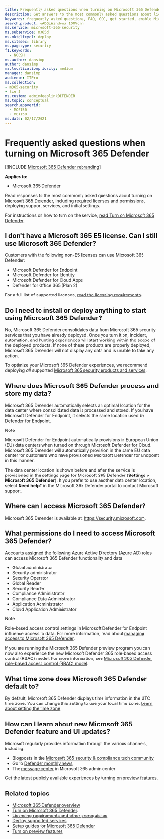 ```yaml
---
title: Frequently asked questions when turning on Microsoft 365 Defender
description: Get answers to the most commonly asked questions about licensing, permissions, initial settings, and other products and services related to enabling Microsoft 365 Defender
keywords: frequently asked questions, FAQ, GCC, get started, enable Microsoft 365 Defender, Microsoft 365 Defender, M365, security, data location, required permissions, license eligibility, settings page
search.product: eADQiWindows 10XVcnh
ms.service: microsoft-365-security
ms.subservice: m365d
ms.mktglfcycl: deploy
ms.sitesec: library
ms.pagetype: security
f1.keywords: 
  - NOCSH
ms.author: dansimp
author: dansimp
ms.localizationpriority: medium
manager: dansimp
audience: ITPro
ms.collection: 
- m365-security
- tier2
ms.custom: admindeeplinkDEFENDER
ms.topic: conceptual
search.appverid: 
  - MOE150
  - MET150
ms.date: 02/17/2021
---
```


# Frequently asked questions when turning on Microsoft 365 Defender

[!INCLUDE [Microsoft 365 Defender rebranding](../includes/microsoft-defender.md)]


**Applies to:**

- Microsoft 365 Defender

Read responses to the most commonly asked questions about turning on [Microsoft 365 Defender](microsoft-365-defender.md), including required licenses and permissions, deploying support services, and initial settings.

For instructions on how to turn on the service, [read Turn on Microsoft 365 Defender](m365d-enable.md).

## I don't have a Microsoft 365 E5 license. Can I still use Microsoft 365 Defender?

Customers with the following non-E5 licenses can use Microsoft 365 Defender:

- Microsoft Defender for Endpoint
- Microsoft Defender for Identity
- Microsoft Defender for Cloud Apps
- Defender for Office 365 (Plan 2)

For a full list of supported licenses, [read the licensing requirements](prerequisites.md#licensing-requirements).

## Do I need to install or deploy anything to start using Microsoft 365 Defender?

No, Microsoft 365 Defender consolidates data from Microsoft 365 security services that you have already deployed. Once you turn it on, incident, automation, and hunting experiences will start working within the scope of the deployed products. If none of these products are properly deployed, Microsoft 365 Defender will not display any data and is unable to take any action.

To optimize your Microsoft 365 Defender experiences, we recommend deploying *all* supported [Microsoft 365 security products and services](deploy-supported-services.md).

## Where does Microsoft 365 Defender process and store my data?

Microsoft 365 Defender automatically selects an optimal location for the data center where consolidated data is processed and stored. If you have Microsoft Defender for Endpoint, it selects the same location used by Defender for Endpoint.

> [!NOTE]
> Microsoft Defender for Endpoint automatically provisions in European Union (EU) data centers when turned on through Microsoft Defender for Cloud. Microsoft 365 Defender will automatically provision in the same EU data center for customers who have provisioned Microsoft Defender for Endpoint in this manner.

The data center location is shown before and after the service is provisioned in the settings page for Microsoft 365 Defender (**Settings > Microsoft 365 Defender**). If you prefer to use another data center location, select **Need help?** in the Microsoft 365 Defender portal to contact Microsoft support.

## Where can I access Microsoft 365 Defender?

Microsoft 365 Defender is available at: <a href="https://go.microsoft.com/fwlink/p/?linkid=2077139" target="_blank"><https://security.microsoft.com></a>.

## What permissions do I need to access Microsoft 365 Defender?

Accounts assigned the following Azure Active Directory (Azure AD) roles can access Microsoft 365 Defender functionality and data:

- Global administrator
- Security administrator
- Security Operator
- Global Reader
- Security Reader
- Compliance Administrator
- Compliance Data Administrator
- Application Administrator
- Cloud Application Administrator

> [!NOTE]
> Role-based access control settings in Microsoft Defender for Endpoint influence access to data. For more information, read about [managing access to Microsoft 365 Defender](m365d-permissions.md).
>
> If you are running the Microsoft 365 Defender preview program you can now also experience the new Microsoft Defender 365 role-based access control (RBAC) model. For more information, see [Microsoft 365 Defender role-based access control (RBAC) model](./manage-rbac.md).

## What time zone does Microsoft 365 Defender default to?

By default, Microsoft 365 Defender displays time information in the UTC time zone. You can change this setting to use your local time zone. [Learn about setting the time zone](m365d-time-zone.md)

## How can I learn about new Microsoft 365 Defender feature and UI updates?

Microsoft regularly provides information through the various channels, including:

- Blogposts in the [Microsoft 365 security & compliance tech community](https://techcommunity.microsoft.com/t5/microsoft-365-defender-blog/bg-p/MicrosoftThreatProtectionBlog)
- Go to [Defender monthly news](https://aka.ms/defendernews)
- The [message center](../../admin/manage/message-center.md) in Microsoft 365 admin center


Get the latest publicly available experiences by turning on [preview features](preview.md).

## Related topics

- [Microsoft 365 Defender overview](microsoft-365-defender.md)
- [Turn on Microsoft 365 Defender](m365d-enable.md).
- [Licensing requirements and other prerequisites](prerequisites.md)
- [Deploy supported services](deploy-supported-services.md)
- [Setup guides for Microsoft 365 Defender](deploy-configure-m365-defender.md)
- [Turn on preview features](preview.md)
